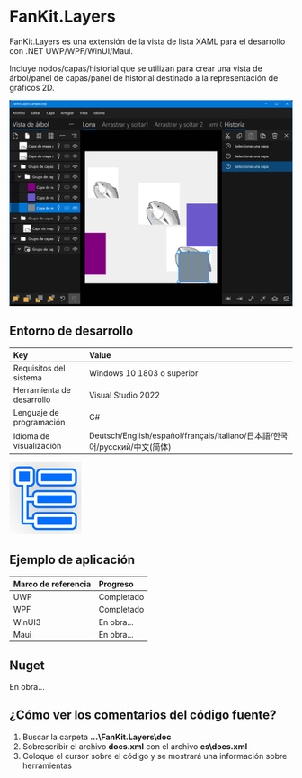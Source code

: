 # FanKit.Layers

FanKit.Layers es una extensión de la vista de lista XAML para el desarrollo con .NET UWP/WPF/WinUI/Maui.

Incluye nodos/capas/historial que se utilizan para crear una vista de árbol/panel de capas/panel de historial destinado a la representación de gráficos 2D.

![](ScreenShot/ES.jpg)


## Entorno de desarrollo

|Key|Value|
|:-|:-|
|Requisitos del sistema| Windows 10 1803 o superior|
|Herramienta de desarrollo|Visual Studio 2022|
|Lenguaje de programación|C#|
|Idioma de visualización|Deutsch/English/español/français/italiano/日本語/한국어/русский/中文(简体)|

![](ScreenShot/logo.png)


## Ejemplo de aplicación

|Marco de referencia|Progreso|
|:-|:-|
|UWP|Completado|
|WPF|Completado|
|WinUI3|En obra...|
|Maui|En obra...|


## Nuget

En obra...


## ¿Cómo ver los comentarios del código fuente?

1. Buscar la carpeta **...\FanKit.Layers\doc**
2. Sobrescribir el archivo **docs.xml** con el archivo **es\docs.xml**
3. Coloque el cursor sobre el código y se mostrará una información sobre herramientas
